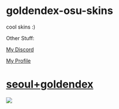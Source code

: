 # goldendex-osu-skins

cool skins :)

Other Stuff:

[My Discord](https://discord.gg/ukd4JefWKM)

[My Profile](https://osu.ppy.sh/users/14176554)






# [seoul+goldendex](https://mega.nz/file/fIgRwZaT#r4Hk5jSbZ-QzgJj4A8koUghuZckTGJRYbyI5RUFfA6I)
![](https://media.discordapp.net/attachments/1029797258763444324/1029797303399235744/unknown.png?width=1201&height=676)
